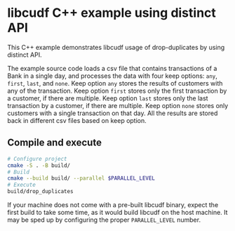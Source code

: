 # libcudf C++ example using distinct API

This C++ example demonstrates libcudf usage of drop-duplicates by  using distinct API.

The example source code loads a csv file that contains transactions of a Bank in a
single day, and processes the data with four keep options: `any`, `first`, `last`,
and `none`.
Keep option `any` stores the results of customers with any of the transaction.
Keep option `first` stores only the first transaction by a customer, if there are multiple.
Keep option `last` stores only the last transaction by a customer, if there are multiple.
Keep option `none` stores only customers with a single transaction on that day.
All the results are stored back in different csv files based on keep option.

## Compile and execute

```bash
# Configure project
cmake -S . -B build/
# Build
cmake --build build/ --parallel $PARALLEL_LEVEL
# Execute
build/drop_duplicates
```

If your machine does not come with a pre-built libcudf binary, expect the
first build to take some time, as it would build libcudf on the host machine.
It may be sped up by configuring the proper `PARALLEL_LEVEL` number.
